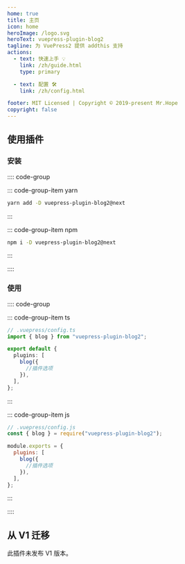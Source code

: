 ```yaml
---
home: true
title: 主页
icon: home
heroImage: /logo.svg
heroText: vuepress-plugin-blog2
tagline: 为 VuePress2 提供 addthis 支持
actions:
  - text: 快速上手 💡
    link: /zh/guide.html
    type: primary

  - text: 配置 🛠
    link: /zh/config.html

footer: MIT Licensed | Copyright © 2019-present Mr.Hope
copyright: false
---
```


## 使用插件

### 安装

:::: code-group

::: code-group-item yarn

```bash
yarn add -D vuepress-plugin-blog2@next
```

:::

::: code-group-item npm

```bash
npm i -D vuepress-plugin-blog2@next
```

:::

::::

### 使用

:::: code-group

::: code-group-item ts

```ts
// .vuepress/config.ts
import { blog } from "vuepress-plugin-blog2";

export default {
  plugins: [
    blog({
      //插件选项
    }),
  ],
};
```

:::

::: code-group-item js

```js
// .vuepress/config.js
const { blog } = require("vuepress-plugin-blog2");

module.exports = {
  plugins: [
    blog({
      //插件选项
    }),
  ],
};
```

:::

::::

## 从 V1 迁移

此插件未发布 V1 版本。
